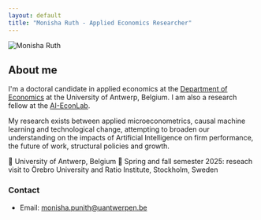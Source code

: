 ```yaml
---
layout: default
title: "Monisha Ruth - Applied Economics Researcher"
---
```

<div class="intro-container">
    <img src="{{ '/assets/edited face.JPG' | relative_url }}" alt="Monisha Ruth">
    <div class="bio-content">
        <h2>About me</h2>
        <p>
            I'm a doctoral candidate in applied economics at the <a href="https://www.uantwerpen.be/en/staff/monisha-punith_24540/">Department of Economics</a> at the University of Antwerp, Belgium. I am also a research fellow at the <a href="https://www.ai-econlab.com/people">AI-EconLab</a>.
        </p>
        <p>
            My research exists between applied microeconometrics, causal machine learning and technological change, attempting to broaden our understanding on the impacts of Artificial Intelligence on firm performance, the future of work, structural policies and growth.
        </p>
        <div class="line-with-pin">
            <span>📍 University of Antwerp, Belgium </span>
           <span>📍 Spring and fall semester 2025: reseach visit to Örebro University and Ratio Institute, Stockholm, Sweden </span>
        </div>
        <h3>Contact</h3>
        <ul class="contact-info">
            <li>Email: <a href="mailto:monisha.punith@uantwerpen.be">monisha.punith@uantwerpen.be</a></li>
        </ul>
    </div>
</div>
